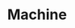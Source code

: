---
title: Machine
menu:
  sidebar:
    name: Machine
    identifier: hackthebox-machine
    weight: 100
    parent: hackthebox
---